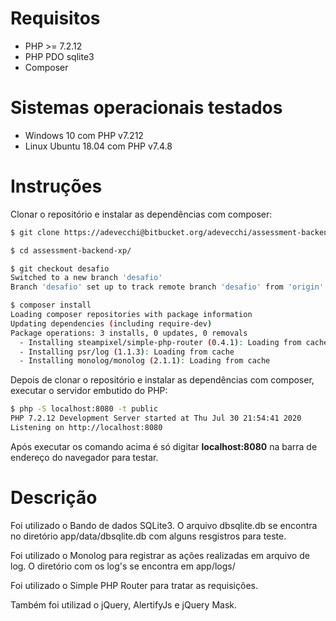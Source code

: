 # Requisitos
- PHP >= 7.2.12
- PHP PDO sqlite3
- Composer

# Sistemas operacionais testados
- Windows 10 com PHP v7.212
- Linux Ubuntu 18.04 com PHP v7.4.8

# Instruções
Clonar o repositório e instalar as dependências com composer:

```bash
$ git clone https://adevecchi@bitbucket.org/adevecchi/assessment-backend-xp.git

$ cd assessment-backend-xp/

$ git checkout desafio
Switched to a new branch 'desafio'
Branch 'desafio' set up to track remote branch 'desafio' from 'origin'.

$ composer install
Loading composer repositories with package information
Updating dependencies (including require-dev)
Package operations: 3 installs, 0 updates, 0 removals
  - Installing steampixel/simple-php-router (0.4.1): Loading from cache
  - Installing psr/log (1.1.3): Loading from cache
  - Installing monolog/monolog (2.1.1): Loading from cache
```

Depois de clonar o repositório e instalar as dependências com composer, executar o servidor embutido do PHP:

```bash
$ php -S localhost:8080 -t public
PHP 7.2.12 Development Server started at Thu Jul 30 21:54:41 2020
Listening on http://localhost:8080
```

Após executar os comando acima é só digitar **localhost:8080** na barra de endereço do navegador para testar.

# Descrição
Foi utilizado o Bando de dados SQLite3. O arquivo dbsqlite.db se encontra no diretório app/data/dbsqlite.db com alguns resgistros para teste.

Foi utilizado o Monolog para registrar as ações realizadas em arquivo de log. O diretório com os log's se encontra em app/logs/

Foi utilizado o Simple PHP Router para tratar as requisições.

Também foi utilizad o jQuery, AlertifyJs e jQuery Mask.